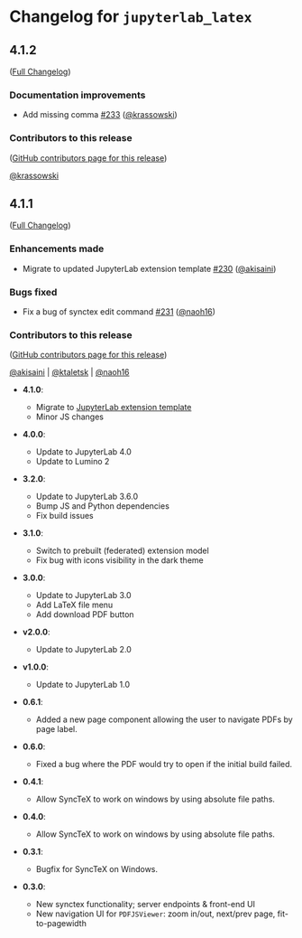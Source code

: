 # Changelog for `jupyterlab_latex`

<!-- <START NEW CHANGELOG ENTRY> -->

## 4.1.2

([Full Changelog](https://github.com/jupyterlab/jupyterlab-latex/compare/v4.1.1...9bf16578ab7763e62ea0ca055d7ec4584440ddef))

### Documentation improvements

- Add missing comma [#233](https://github.com/jupyterlab/jupyterlab-latex/pull/233) ([@krassowski](https://github.com/krassowski))

### Contributors to this release

([GitHub contributors page for this release](https://github.com/jupyterlab/jupyterlab-latex/graphs/contributors?from=2024-09-05&to=2024-09-05&type=c))

[@krassowski](https://github.com/search?q=repo%3Ajupyterlab%2Fjupyterlab-latex+involves%3Akrassowski+updated%3A2024-09-05..2024-09-05&type=Issues)

<!-- <END NEW CHANGELOG ENTRY> -->

## 4.1.1

([Full Changelog](https://github.com/jupyterlab/jupyterlab-latex/compare/v4.1.0...5a48105d5e859338fc596266620727b240fb62af))

### Enhancements made

- Migrate to updated JupyterLab extension template [#230](https://github.com/jupyterlab/jupyterlab-latex/pull/230) ([@akisaini](https://github.com/akisaini))

### Bugs fixed

- Fix a bug of synctex edit command [#231](https://github.com/jupyterlab/jupyterlab-latex/pull/231) ([@naoh16](https://github.com/naoh16))

### Contributors to this release

([GitHub contributors page for this release](https://github.com/jupyterlab/jupyterlab-latex/graphs/contributors?from=2024-08-30&to=2024-09-04&type=c))

[@akisaini](https://github.com/search?q=repo%3Ajupyterlab%2Fjupyterlab-latex+involves%3Aakisaini+updated%3A2024-08-30..2024-09-04&type=Issues) | [@ktaletsk](https://github.com/search?q=repo%3Ajupyterlab%2Fjupyterlab-latex+involves%3Aktaletsk+updated%3A2024-08-30..2024-09-04&type=Issues) | [@naoh16](https://github.com/search?q=repo%3Ajupyterlab%2Fjupyterlab-latex+involves%3Anaoh16+updated%3A2024-08-30..2024-09-04&type=Issues)

- **4.1.0**:

  - Migrate to [JupyterLab extension template](https://github.com/jupyterlab/extension-template)
  - Minor JS changes

- **4.0.0**:

  - Update to JupyterLab 4.0
  - Update to Lumino 2

- **3.2.0**:

  - Update to JupyterLab 3.6.0
  - Bump JS and Python dependencies
  - Fix build issues

* **3.1.0**:

  - Switch to prebuilt (federated) extension model
  - Fix bug with icons visibility in the dark theme

* **3.0.0**:

  - Update to JupyterLab 3.0
  - Add LaTeX file menu
  - Add download PDF button

* **v2.0.0**:

  - Update to JupyterLab 2.0

* **v1.0.0**:

  - Update to JupyterLab 1.0

* **0.6.1**:

  - Added a new page component allowing the user to navigate PDFs by page label.

* **0.6.0**:

  - Fixed a bug where the PDF would try to open if the initial build failed.

* **0.4.1**:

  - Allow SyncTeX to work on windows by using absolute file paths.

* **0.4.0**:

  - Allow SyncTeX to work on windows by using absolute file paths.

* **0.3.1**:

  - Bugfix for SyncTeX on Windows.

* **0.3.0**:
  - New synctex functionality; server endpoints & front-end UI
  - New navigation UI for `PDFJSViewer`: zoom in/out, next/prev page, fit-to-pagewidth
